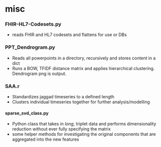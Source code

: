 # misc

### FHIR-HL7-Codesets.py
- reads FHIR and HL7 codesets and flattens for use or DBs

### PPT_Dendrogram.py
- Reads all powerpoints in a directory, recursively and stores content in a dict
- Runs a BOW, TFIDF distance matrix and applies hierarchical clustering.  Dendrogram png is output.

### SAA.r
- Standardizes jaggad timeseries to a defined length
- Clusters individual timeseries together for further analysis/modelling

#### sparse_svd_class.py
- Python class that takes in *long*, triplet data and performs dimensionality reduction without ever fully specifying the matrix
- some helper methods for investigating the original components that are aggregated into the new features
